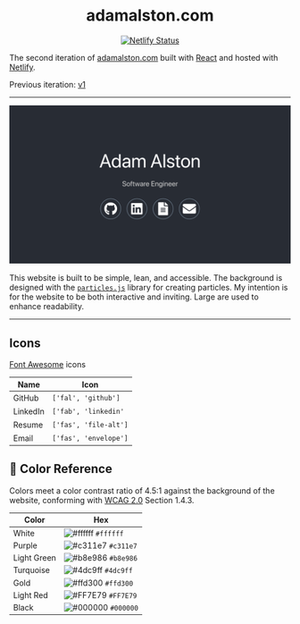 <h1 align="center">
	adamalston.com
</h1>

<p align="center">
	<a href="https://app.netlify.com/sites/adamalston/deploys" target="_blank">
		<img src="https://api.netlify.com/api/v1/badges/332bbd91-59b7-4091-8781-6f41330399b4/deploy-status" alt="Netlify Status" />
	</a>
</p>

The second iteration of [adamalston.com](https://www.adamalston.com/) built with [React](https://reactjs.org/) and hosted with [Netlify](https://www.netlify.com/).

Previous iteration: [v1](https://github.com/adamalston/v1)

---

<p align="center">
	<a href="https://www.adamalston.com/" target="_blank">
		<img src="src/preview.png" alt="Website Preview" />
	</a>
</p>

This website is built to be simple, lean, and accessible. The background is designed with the [`particles.js`](https://github.com/VincentGarreau/particles.js/) library for creating particles. My intention is for the website to be both interactive and inviting. Large are used to enhance readability.

---

## <i class="fa fa-cog fa-spin"></i> Icons

[<i class="far fa-flag fa-fw"></i> Font Awesome](https://fontawesome.com/) icons

<link rel="stylesheet" href="https://use.fontawesome.com/releases/v5.6.1/css/all.css" integrity="sha384-gfdkjb5BdAXd+lj+gudLWI+BXq4IuLW5IT+brZEZsLFm++aCMlF1V92rMkPaX4PP" crossorigin="anonymous">

| Name     | Icon                                                                                              |
| -------- | ------------------------------------------------------------------------------------------------- |
| GitHub   | <i class="fab fa-github fa-3x fa-fw" style="vertical-align: middle;"></i> `['fal', 'github']`     |
| LinkedIn | <i class="fab fa-linkedin fa-3x fa-fw" style="vertical-align: middle;"></i> `['fab', 'linkedin'`  |
| Resume   | <i class="fas fa-file-alt fa-3x fa-fw" style="vertical-align: middle;"></i> `['fas', 'file-alt']` |
| Email    | <i class="fas fa-envelope fa-3x fa-fw" style="vertical-align: middle;"></i> `['fas', 'envelope']` |

## 🎨 Color Reference

Colors meet a color contrast ratio of 4.5:1 against the background of the website, conforming with [WCAG 2.0](https://www.w3.org/TR/WCAG20/) Section 1.4.3.

| Color       | Hex                                                                |
| ----------- | ------------------------------------------------------------------ |
| White       | ![#ffffff](https://via.placeholder.com/10/ffffff?text=+) `#ffffff` |
| Purple      | ![#c311e7](https://via.placeholder.com/10/c311e7?text=+) `#c311e7` |
| Light Green | ![#b8e986](https://via.placeholder.com/10/b8e986?text=+) `#b8e986` |
| Turquoise   | ![#4dc9ff](https://via.placeholder.com/10/4dc9ff?text=+) `#4dc9ff` |
| Gold        | ![#ffd300](https://via.placeholder.com/10/ffd300?text=+) `#ffd300` |
| Light Red   | ![#FF7E79](https://via.placeholder.com/10/FF7E79?text=+) `#FF7E79` |
| Black       | ![#000000](https://via.placeholder.com/10/000000?text=+) `#000000` |
